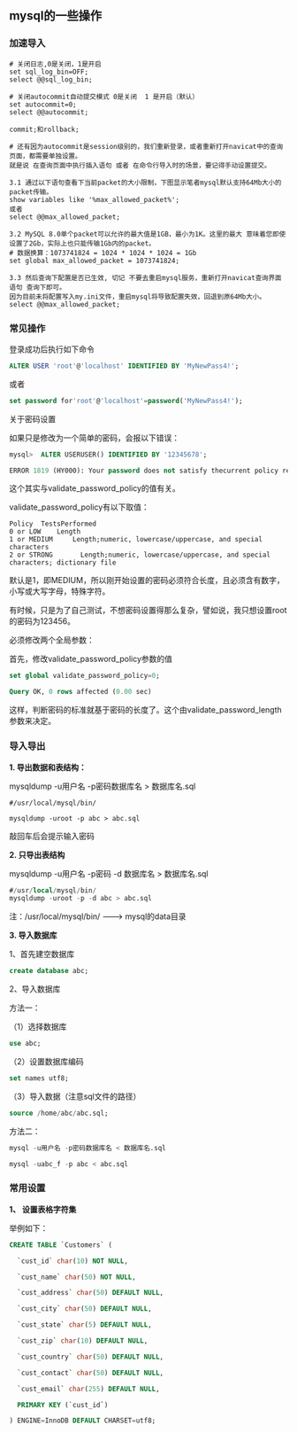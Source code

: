 ## mysql的一些操作

### 加速导入
```text
# 关闭日志,0是关闭，1是开启
set sql_log_bin=OFF;
select @@sql_log_bin;

# 关闭autocommit自动提交模式 0是关闭  1 是开启（默认）
set autocommit=0;
select @@autocommit;

commit;和rollback;

# 还有因为autocommit是session级别的，我们重新登录，或者重新打开navicat中的查询页面，都需要单独设置。
就是说 在查询页面中执行插入语句 或者 在命令行导入时的场景，要记得手动设置提交。
```

```text
3.1 通过以下语句查看下当前packet的大小限制，下图显示笔者mysql默认支持64Mb大小的packet传输。
show variables like '%max_allowed_packet%';
或者
select @@max_allowed_packet;

3.2 MySQL 8.0单个packet可以允许的最大值是1GB，最小为1K。这里的最大 意味着您即使设置了2Gb，实际上也只能传输1Gb内的packet。 
# 数据换算：1073741824 = 1024 * 1024 * 1024 = 1Gb
set global max_allowed_packet = 1073741824;

3.3 然后查询下配置是否已生效, 切记 不要去重启mysql服务，重新打开navicat查询界面语句 查询下即可。
因为目前未将配置写入my.ini文件，重启mysql将导致配置失效，回退到原64Mb大小。
select @@max_allowed_packet;
```

### 常见操作

登录成功后执行如下命令

```sql
ALTER USER 'root'@'localhost' IDENTIFIED BY 'MyNewPass4!';
```

或者

```sql
set password for'root'@'localhost'=password('MyNewPass4!');
```

关于密码设置

如果只是修改为一个简单的密码，会报以下错误：

```sql
mysql>  ALTER USERUSER() IDENTIFIED BY '12345678';
```

```sql
ERROR 1819 (HY000): Your password does not satisfy thecurrent policy requirements
```

这个其实与validate_password_policy的值有关。

validate_password_policy有以下取值：

```plain
Policy  TestsPerformed
0 or LOW    Length
1 or MEDIUM     Length;numeric, lowercase/uppercase, and special characters
2 or STRONG       Length;numeric, lowercase/uppercase, and special characters; dictionary file
```

默认是1，即MEDIUM，所以刚开始设置的密码必须符合长度，且必须含有数字，小写或大写字母，特殊字符。

有时候，只是为了自己测试，不想密码设置得那么复杂，譬如说，我只想设置root的密码为123456。

必须修改两个全局参数：

首先，修改validate_password_policy参数的值

```sql
set global validate_password_policy=0;

Query OK, 0 rows affected (0.00 sec)
```

这样，判断密码的标准就基于密码的长度了。这个由validate_password_length参数来决定。

### 导入导出

**1.    导出数据和表结构：**

mysqldump -u用户名 -p密码数据库名 > 数据库名.sql

```plain
#/usr/local/mysql/bin/  

mysqldump -uroot -p abc > abc.sql
```

敲回车后会提示输入密码

**2.    只导出表结构**

mysqldump -u用户名 -p密码 -d 数据库名 > 数据库名.sql

```sql
#/usr/local/mysql/bin/
mysqldump -uroot -p -d abc > abc.sql
```

注：/usr/local/mysql/bin/ ---> mysql的data目录

**3.    导入数据库**

1、首先建空数据库

```sql
create database abc;
```

2、导入数据库

方法一：

（1）选择数据库

```sql
use abc;
```

（2）设置数据库编码

```sql
set names utf8;
```

（3）导入数据（注意sql文件的路径）

```sql
source /home/abc/abc.sql;
```

方法二：

```sql
mysql -u用户名 -p密码数据库名 < 数据库名.sql

mysql -uabc_f -p abc < abc.sql
```

### 常用设置

**1、 设置表格字符集**

举例如下：

```sql
CREATE TABLE `Customers` (

  `cust_id` char(10) NOT NULL,

  `cust_name` char(50) NOT NULL,

  `cust_address` char(50) DEFAULT NULL,

  `cust_city` char(50) DEFAULT NULL,

  `cust_state` char(5) DEFAULT NULL,

  `cust_zip` char(10) DEFAULT NULL,

  `cust_country` char(50) DEFAULT NULL,

  `cust_contact` char(50) DEFAULT NULL,

  `cust_email` char(255) DEFAULT NULL,

  PRIMARY KEY (`cust_id`)

) ENGINE=InnoDB DEFAULT CHARSET=utf8;
```

